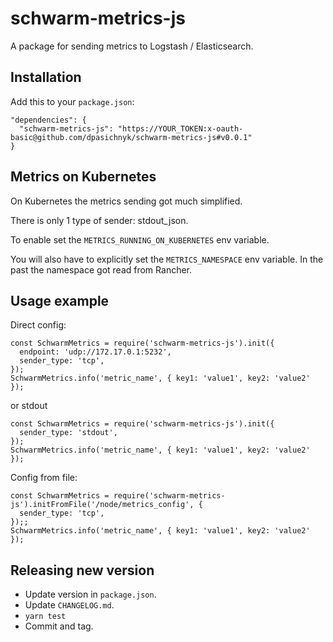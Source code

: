 # schwarm-metrics-js

A package for sending metrics to Logstash / Elasticsearch.

## Installation

Add this to your `package.json`:

    "dependencies": {
      "schwarm-metrics-js": "https://YOUR_TOKEN:x-oauth-basic@github.com/dpasichnyk/schwarm-metrics-js#v0.0.1"
    }

## Metrics on Kubernetes

On Kubernetes the metrics sending got much simplified.

There is only 1 type of sender: stdout_json.

To enable set the `METRICS_RUNNING_ON_KUBERNETES` env variable.

You will also have to explicitly set the `METRICS_NAMESPACE` env variable. In the past the namespace got read from Rancher.

## Usage example

Direct config:

    const SchwarmMetrics = require('schwarm-metrics-js').init({
      endpoint: 'udp://172.17.0.1:5232',
      sender_type: 'tcp',
    });
    SchwarmMetrics.info('metric_name', { key1: 'value1', key2: 'value2' });

or stdout

    const SchwarmMetrics = require('schwarm-metrics-js').init({
      sender_type: 'stdout',
    });
    SchwarmMetrics.info('metric_name', { key1: 'value1', key2: 'value2' });

Config from file:

    const SchwarmMetrics = require('schwarm-metrics-js').initFromFile('/node/metrics_config', {
      sender_type: 'tcp',
    });;
    SchwarmMetrics.info('metric_name', { key1: 'value1', key2: 'value2' });

## Releasing new version

- Update version in `package.json`.
- Update `CHANGELOG.md`.
- `yarn test`
- Commit and tag.
